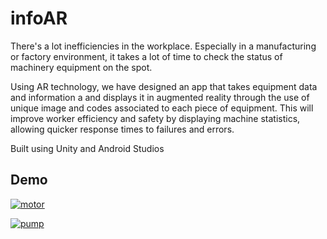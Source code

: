 # infoAR

There's a lot inefficiencies in the workplace. Especially in a manufacturing or factory environment, it takes a lot of time to check the status of machinery equipment on the spot.

Using AR technology, we have designed an app that takes equipment data and information a and displays it in augmented reality through the use of unique image and codes associated to each piece of equipment. This will improve worker efficiency and safety by displaying machine statistics, allowing quicker response times to failures and errors.

Built using Unity and Android Studios

## Demo

[![motor](https://github.com/erictraaaan/infoAR/blob/master/img/motor.png)](https://github.com/erictraaaan/infoAR/blob/master/img/motor.png)

[![pump](https://github.com/erictraaaan/infoAR/blob/master/img/pump.png)](https://github.com/erictraaaan/infoAR/blob/master/img/pump.png)
